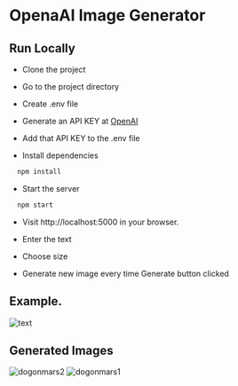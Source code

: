
# OpenaAI Image Generator




## Run Locally

- Clone the project

- Go to the project directory

- Create .env file

- Generate an API KEY at [OpenAI](https://beta.openai.com/)

- Add that API KEY to the .env file

- Install dependencies

```bash
  npm install
```

- Start the server

```bash
  npm start
```

- Visit http://localhost:5000 in your browser.

- Enter the text

- Choose size 

- Generate new image every time Generate button clicked

## Example. 

![text](https://user-images.githubusercontent.com/78578985/208289308-b0b9ecce-4e08-4c61-802b-677e317935dd.png)

## Generated Images
![dogonmars2](https://user-images.githubusercontent.com/78578985/208289429-1cb47e08-32e1-4642-9b2a-4b44fc4d8229.png)
![dogonmars1](https://user-images.githubusercontent.com/78578985/208289430-4211769c-0419-4076-a4d4-5d4497f8f865.png)





